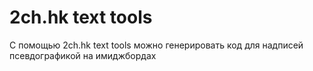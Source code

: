 2ch.hk text tools
============

С помощью 2ch.hk text tools можно генерировать код для надписей псевдографикой на имиджбордах
